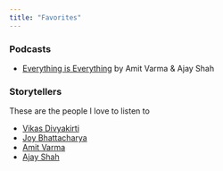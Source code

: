 ```yaml
---
title: "Favorites"
---
```


### Podcasts
- [Everything is Everything](https://www.youtube.com/@amitvarma/videos) by Amit Varma & Ajay Shah

### Storytellers
These are the people I love to listen to
- [Vikas Divyakirti](https://www.youtube.com/@vikasdivyakirti)
- [Joy Bhattacharya](https://twitter.com/joybhattacharj)
- [Amit Varma](https://twitter.com/amitvarma)
- [Ajay Shah](https://twitter.com/ajay_shah)